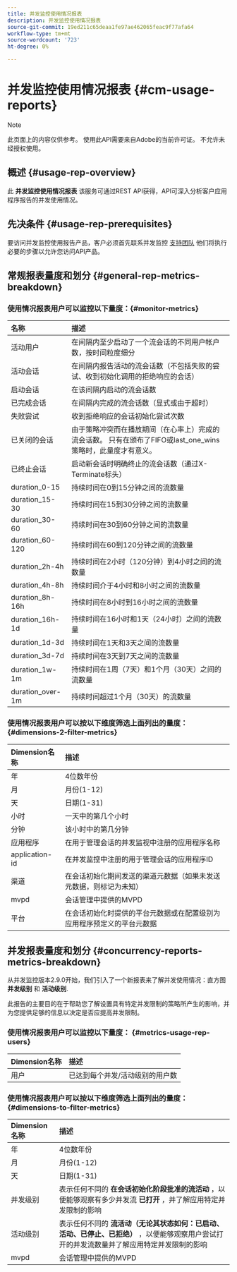 ```yaml
---
title: 并发监控使用情况报表
description: 并发监控使用情况报表
source-git-commit: 19ed211c65deaa1fe97ae462065feac9f77afa64
workflow-type: tm+mt
source-wordcount: '723'
ht-degree: 0%

---
```



# 并发监控使用情况报表 {#cm-usage-reports}

>[!NOTE]
>
>此页面上的内容仅供参考。 使用此API需要来自Adobe的当前许可证。 不允许未经授权使用。



## 概述 {#usage-rep-overview}

此 **并发监控使用情况报表** 该服务可通过REST API获得，API可深入分析客户应用程序报告的并发使用情况。

## 先决条件 {#usage-rep-prerequisites}

要访问并发监控使用报告产品，客户必须首先联系并发监控 [支持团队](mailto:tve-support@adobe.com) 他们将执行必要的步骤以允许您访问API产品。

## 常规报表量度和划分 {#general-rep-metrics-breakdown}

### 使用情况报表用户可以监控以下量度：{#monitor-metrics}

| 名称 | 描述 |
|:---|:---|
| 活动用户 | 在间隔内至少启动了一个流会话的不同用户帐户数，按时间粒度细分 |
| 活动会话 | 在间隔内报告活动的流会话数（不包括失败的尝试、收到初始化调用的拒绝响应的会话） |
| 启动会话 | 在该间隔内启动的流会话数 |
| 已完成会话 | 在间隔内完成的流会话数（显式或由于超时） |
| 失败尝试 | 收到拒绝响应的会话初始化尝试次数 |
| 已关闭的会话 | 由于策略冲突而在播放期间（在心率上）完成的流会话数。 只有在颁布了FIFO或last_one_wins策略时，此量度才有意义。 |
| 已终止会话 | 启动新会话时明确终止的流会话数（通过X-Terminate标头） |
| duration_0-15 | 持续时间在0到15分钟之间的流数量 |
| duration_15-30 | 持续时间在15到30分钟之间的流数量 |
| duration_30-60 | 持续时间在30到60分钟之间的流数量 |
| duration_60-120 | 持续时间在60到120分钟之间的流数量 |
| duration_2h-4h | 持续时间在2小时（120分钟）到4小时之间的流数量 |
| duration_4h-8h | 持续时间介于4小时和8小时之间的流数量 |
| duration_8h-16h | 持续时间在8小时到16小时之间的流数量 |
| duration_16h-1d | 持续时间在16小时和1天（24小时）之间的流数量 |
| duration_1d-3d | 持续时间在1天和3天之间的流数量 |
| duration_3d-7d | 持续时间在3天到7天之间的流数量 |
| duration_1w-1m | 持续时间在1周（7天）和1个月（30天）之间的流数量 |
| duration_over-1m | 持续时间超过1个月（30天）的流数量 |

### 使用情况报表用户可以按以下维度筛选上面列出的量度： {#dimensions-2-filter-metrics}

| Dimension名称 | 描述 |
|:---|:---|
| 年 | 4位数年份 |
| 月 | 月份(1-12) |
| 天 | 日期(1-31) |
| 小时 | 一天中的第几个小时 |
| 分钟 | 该小时中的第几分钟 |
| 应用程序 | 在用于管理会话的并发监视中注册的应用程序名称 |
| application-id | 在并发监控中注册的用于管理会话的应用程序ID |
| 渠道 | 在会话初始化期间发送的渠道元数据（如果未发送元数据，则标记为未知） |
| mvpd | 会话管理中提供的MVPD |
| 平台 | 在会话初始化时提供的平台元数据或在配置级别为应用程序预定义的平台元数据 |

## 并发报表量度和划分 {#concurrency-reports-metrics-breakdown}

从并发监控版本2.9.0开始，我们引入了一个新报表来了解并发使用情况：直方图 **并发级别** 和 **活动级别**.

此报告的主要目的在于帮助您了解设置具有特定并发限制的策略所产生的影响，并为您提供足够的信息以决定是否应提高并发限制。

### 使用情况报表用户可以监控以下量度： {#metrics-usage-rep-users}

| Dimension名称 | 描述 |
|:---|:---|
| 用户 | 已达到每个并发/活动级别的用户数 |

### 使用情况报表用户可以按以下维度筛选上面列出的量度： {#dimensions-to-filter-metrics}

| Dimension名称 | 描述 |
|:---|:---|
| 年 | 4位数年份 |
| 月 | 月份(1-12) |
| 天 | 日期(1-31) |
| 并发级别 | 表示任何不同的 **在会话初始化阶段批准的流活动** ，以便能够观察有多少并发流 **已打开** ，并了解应用特定并发限制的影响 |
| 活动级别 | 表示任何不同的 **流活动（无论其状态如何：已启动、活动、已停止、已拒绝）** ，以便能够观察用户尝试打开的并发流数量并了解应用特定并发限制的影响 |
| mvpd | 会话管理中提供的MVPD |
